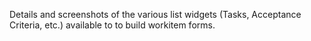 Details and screenshots of the various list widgets (Tasks, Acceptance Criteria, etc.) available to to build workitem forms.
